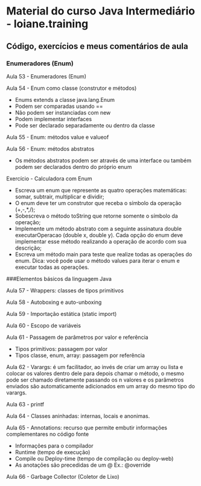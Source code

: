 # Material do curso Java Intermediário - loiane.training

## Código, exercícios e meus comentários de aula

### Enumeradores (Enum)

Aula 53 - Enumeradores (Enum)

Aula 54 - Enum como classe (construtor e métodos)

* Enums extends a classe java.lang.Enum
* Podem ser comparadas usando ==
* Não podem ser instanciadas com new
* Podem implementar interfaces
* Pode ser declarado separadamente ou dentro da classe

Aula 55 - Enum: métodos value e valueof

Aula 56 - Enum: métodos abstratos

* Os métodos abstratos podem ser através de uma interface ou também podem ser declarados dentro do próprio enum

Exercício - Calculadora com Enum
* Escreva um enum que represente as quatro operações matemáticas: somar, subtrair, multiplicar e dividir;
* O enum deve ter um construtor que receba o símbolo da operação (+,-,*,/);
* Sobescreva o método toString que retorne somente o símbolo da operação;
* Implemente um método abstrato com a seguinte assinatura double executarOperacao (double x, double y). Cada opção do enum deve implementar esse método realizando a operação de acordo com sua descrição;
* Escreva um método main para teste que realize todas as operações do enum. Dica: você pode usar o método values para iterar o enum e executar todas as operações. 

###Elementos básicos da linguagem Java

Aula 57 - Wrappers: classes de tipos primitivos

Aula 58 - Autoboxing e auto-unboxing

Aula 59 - Importação estática (static import)

Aula 60 - Escopo de variáveis

Aula 61 - Passagem de parâmetros por valor e referência

* Tipos primitivos: passagem por valor
* Tipos classe, enum, array: passagem por referência

Aula 62 - Varargs: é um facilitador, ao invés de criar um array ou lista e colocar os valores dentro dele para depois chamar o método, o mesmo pode ser chamado diretamente passando os n valores e os parâmetros enviados são automaticamente adicionados em um array do mesmo tipo do varargs.

Aula 63 - printf

Aula 64 - Classes aninhadas: internas, locais e anonimas.

Aula 65 - Annotations: recurso que permite embutir informações complementares no código fonte
* Informações para o compilador
* Runtime (tempo de execução)
* Compile ou Deploy-time (tempo de compilação ou deploy-web)
* As anotações são precedidas de um @ Ex.: @override

Aula 66 - Garbage Collector (Coletor de Lixo)

